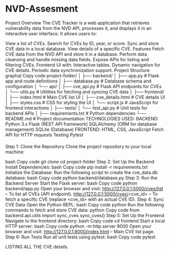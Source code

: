 # NVD-Assesment
Project Overview
The CVE Tracker is a web application that retrieves vulnerability data from the NVD API, processes it, and displays it in an interactive user interface. It allows users to:

View a list of CVEs.
Search for CVEs by ID, year, or score.
Sync and store CVE data in a local database.
View details of a specific CVE.
Features
Fetch CVE data from the NVD API and store it in a database.
Perform data cleansing and handle missing data fields.
Expose APIs for listing and filtering CVEs.
Frontend UI with:
Interactive tables.
Dynamic navigation for CVE details.
Periodic data synchronization support.
Project Structure
graphql
Copy code
project-folder/
│
├── backend/
│   ├── app.py                 # Flask app and route definitions
│   ├── database.py            # Database schema and configuration
│   └── api/
│       ├── cve_api.py         # Flask API endpoints for CVEs
│       └── utils.py           # Utilities for fetching and syncing CVE data
│
├── frontend/
│   ├── index.html             # Main CVE list UI
│   ├── cve_details.html       # CVE details UI
│   ├── styles.css             # CSS for styling the UI
│   └── script.js              # JavaScript for frontend interactions
│
├── tests/
│   └── test_api.py            # Unit tests for backend APIs
│
├── requirements.txt           # Python dependencies
└── README.md                  # Project documentation
TECHNOLOGIES USED:
BACKEND:
Python 3.x
Flask (REST API framework)
SQLAlchemy (ORM for database management)
SQLite (Database)
FRONTEND:
HTML, CSS, JavaScript
Fetch API for HTTP requests
Testing
Pytest
####
Step 1: Clone the Repository
Clone the project repository to your local machine:

bash
Copy code
git clone <repository-url>
cd project-folder
Step 2: Set Up the Backend
Install Dependencies:
bash
Copy code
pip install -r requirements.txt
Initialize the Database: Run the following script to create the cve_data.db database:
bash
Copy code
python backend/database.py
Step 3: Run the Backend Server
Start the Flask server:
bash
Copy code
python backend/app.py
Open your browser and visit:
http://127.0.0.1:5000/cves/list – To list all CVEs (API endpoint).
http://127.0.0.1:5000/cves/<cve_id> – To fetch a specific CVE (replace <cve_id> with an actual CVE ID).
Step 4: Sync CVE Data
Open the Python REPL:
bash
Copy code
python
Run the following commands to fetch and store CVE data:
python
Copy code
from backend.api.utils import sync_cves
sync_cves()
Step 5: Set Up the Frontend
Navigate to the frontend directory:
bash
Copy code
cd frontend
Start a local HTTP server:
bash
Copy code
python -m http.server 8000
Open your browser and visit:
http://127.0.0.1:8000/index.html – Main CVE list page.
Step 6: Run Tests
Run all unit tests using pytest:
bash
Copy code
pytest

LISTING ALL THE CVE details.

